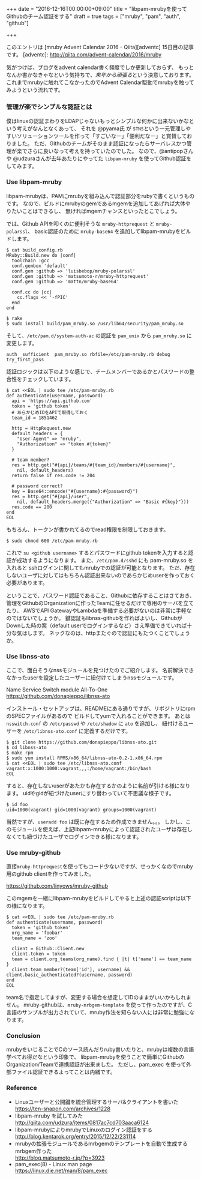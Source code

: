 +++
date = "2016-12-16T00:00:00+09:00"
title = "libpam-mrubyを使ってGithubのチーム認証をする"
draft = true
tags = ["mruby", "pam", "auth", "github"]

+++

このエントリは [mruby Advent Calendar 2016 - Qiita][adventc] 15日目の記事です。
[adventc]: http://qiita.com/advent-calendar/2016/mruby

気がつけば、ブログをadvent calendar書く頻度でしか更新しておらず、
もっとなんか書かなきゃなという気持ちで、*来年から頑張る*という決意しております。
これまでmrubyに触れてこなかったのでAdvent Calendar駆動でmrubyを触ってみようという流れです。

### 管理が楽でシンプルな認証とは

僕はlinuxの認証まわりをLDAPじゃないもっとシンプルな何かに出来ないかなという考えがなんとなくあって、
それを @pyama氏 が `STNS`という一元管理しやすいソリューションツールを作って「すごいなー」「便利だなー」と賞賛しておりました。
ただ、Githubのチームがそのまま認証になったらサーバレスかつ管理が楽でさらに良いなって考えを持っていたのでした。
なので、@antipopさんや @udzuraさんが去年あたりにやってた `libpam-mruby` を使ってGithub認証をしてみます。

### Use libpam-mruby

libpam-mrubyは、PAMにmrubyを組み込んで認証部分をrubyで書くというものです。
なので、ビルドにmrubyのgemであるmgemを追加してあげれば大体やりたいことはできるし、
無ければmgemチャンスといったとこでしょう。

では、Github APIを叩くのに便利そうな `mruby-httprequest` と `mruby-polarssl`、
basic認証のために `mruby-base64` を追加してlibpam-mrubyをビルドします。

```
$ cat build_config.rb
MRuby::Build.new do |conf|
  toolchain :gcc
  conf.gembox 'default'
  conf.gem :github => 'luisbebop/mruby-polarssl'
  conf.gem :github => 'matsumoto-r/mruby-httprequest'
  conf.gem :github => 'mattn/mruby-base64'

  conf.cc do |cc|
    cc.flags << '-fPIC'
  end
end

$ rake
$ sudo install build/pam_mruby.so /usr/lib64/security/pam_mruby.so
```

そして、`/etc/pam.d/system-auth-ac` の認証を `pam_unix` から `pam_mruby.so` に変更します。

```
auth  sufficient  pam_mruby.so rbfile=/etc/pam-mruby.rb debug try_first_pass
```

認証ロジックは以下のような感じで、チームメンバーであるかとパスワードの整合性をチェックしています。

```
$ cat <<EOL | sudo tee /etc/pam-mruby.rb
def authenticate(username, password)
  api = 'https://api.github.com'
  token = 'github token'
  # あらかじめIDをAPIで取得しておく
  team_id = 1851462

  http = HttpRequest.new
  default_headers = {
    "User-Agent" => "mruby",
    "Authorization" => "token #{token}"
  }

  # team member?
  res = http.get("#{api}/teams/#{team_id}/members/#{username}",
    nil, default_headers)
  return false if res.code != 204

  # password correct?
  key = Base64::encode("#{username}:#{password}")
  res = http.get("#{api}/user",
    nil, default_headers.merge({"Authorization" => "Basic #{key}"}))
  res.code == 200
end
EOL
```

もちろん、トークンが書かれてるのでread権限を制限しておきます。

```
$ sudo chmod 600 /etc/pam-mruby.rb
```

これで `su <github username>` するとパスワードにgithub tokenを入力すると認証が成功するようになります。
また、`/etc/pam.d/sshd` にも pam-mruby.so を入れると sshログインに関してもmrubyでの認証が可能となります。
ただ、存在しないユーザに対してはもちろん認証出来ないのであらかじめuserを作っておく必要があります。

ということで、パスワード認証であること、Githubに依存することはさておき、
管理をGithubのOrganizationに作ったTeamに任せるだけで専用のサーバを立てたり、
AWSでAPI GatewayやLambdaを準備する必要がないのは非常に手軽なのではないでしょうか。
鍵認証もlibnss-githubを作ればよいし、GithubがDownした時の案（default userでログインするなど）さえ準備できていれば十分な気はします。
ネックなのは、httpまたぐので認証にもたつくことでしょうか。

### Use libnss-ato

ここで、面白そうなnssモジュールを見つけたのでご紹介します。
名前解決できなかったuserを設定したユーザーに紐付けてしまうnssモジュールです。

Name Service Switch module All-To-One
https://github.com/donapieppo/libnss-ato

インストール・セットアップは、READMEにある通りですが、リポジトリにrpmのSPECファイルがあるので
ビルドしてyumで入れることができます。
あとは`nsswitch.conf` の `/etc/passwd` や `/etc/shadow` に `ato` を追加し、
紐付けるユーザーを `/etc/libnss-ato.conf` に定義するだけです。

```
$ git clone https://github.com/donapieppo/libnss-ato.git
$ cd libnss-ato
$ make rpm
$ sudo yum install RPMS/x86_64/libnss-ato-0.2-1.x86_64.rpm
$ cat <<EOL | sudo tee /etc/libnss-ato.conf
vagrant:x:1000:1000:vagrant,,,:/home/vagrant:/bin/bash
EOL
```

すると、存在しないuserがあたかも存在するかのように名前が引ける様になります。
uidやgidが紐づけたuserにすり替わっていて不思議な様子です。

```
$ id foo
uid=1000(vagrant) gid=1000(vagrant) groups=1000(vagrant)
```

当然ですが、`useradd foo` は既に存在するため作成できません。。。
しかし、このモジュールを使えば、上記libpam-mrubyによって認証されたユーザは存在しなくても紐づけたユーザでログインできる様になります。

### Use mruby-github

直接`mruby-httprequest`を使ってもコード少ないですが、せっかくなのでmruby用のgithub clientを作ってみました。

https://github.com/linyows/mruby-github

このmgemを一緒にlibpam-mrubyをビルドしてやると上述の認証scriptは以下の様になります。

```
$ cat <<EOL | sudo tee /etc/pam-mruby.rb
def authenticate(username, password)
  token = 'github token'
  org_name = 'foobar'
  team_name = 'zoo'

  client = Github::Client.new
  client.token = token
  team = client.org_teams(org_name).find { |t| t['name'] == team_name }
  client.team_member?(team['id'], username) && client.basic_authenticated?(username, password)
end
EOL
```

team名で指定してますが、変更する場合を想定してIDのままがいいかもしれません。
mruby-githubは、`mruby-mrbgem-template` を使って作ったのですが、C言語のサンプルが出力されていて、mruby作法を知らない人には非常に勉強になります。

### Conclusion

mrubyをいじることでCのソース読んだりruby書いたりと、mrubyは複数の言語学べてお得だなという印象で、
libpam-mrubyを使うことで簡単にGithubのOrganization/Teamで連携認証が出来ました。
ただし、pam_exec を使って外部ファイル認証できるよってことは内緒です。

### Reference

- Linuxユーザーと公開鍵を統合管理するサーバ&クライアントを書いた  
  https://ten-snapon.com/archives/1228
- libpam-mruby を試してみた  
  http://qiita.com/udzura/items/0817ac7cd703aaca6124
- libpam-mrubyによりmrubyでLinuxのログイン認証をする 
  http://blog.kentarok.org/entry/2015/12/22/231114
- mrubyの拡張モジュールであるmrbgemのテンプレートを自動で生成するmrbgem作った  
  http://blog.matsumoto-r.jp/?p=3923
- pam_exec(8) - Linux man page  
  https://linux.die.net/man/8/pam_exec

